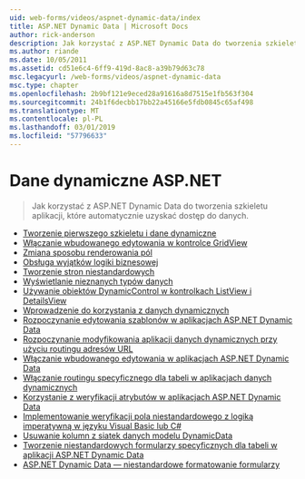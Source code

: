 ```yaml
---
uid: web-forms/videos/aspnet-dynamic-data/index
title: ASP.NET Dynamic Data | Microsoft Docs
author: rick-anderson
description: Jak korzystać z ASP.NET Dynamic Data do tworzenia szkieletu aplikacji, które automatycznie uzyskać dostęp do danych.
ms.author: riande
ms.date: 10/05/2011
ms.assetid: cd51e6c4-6ff9-419d-8ac8-a39b79d63c78
msc.legacyurl: /web-forms/videos/aspnet-dynamic-data
msc.type: chapter
ms.openlocfilehash: 2b9bf121e9eced28a91616a8d7515e1fb563f304
ms.sourcegitcommit: 24b1f6decbb17bb22a45166e5fdb0845c65af498
ms.translationtype: MT
ms.contentlocale: pl-PL
ms.lasthandoff: 03/01/2019
ms.locfileid: "57796633"
---
```

<a name="aspnet-dynamic-data"></a>Dane dynamiczne ASP.NET
====================
> Jak korzystać z ASP.NET Dynamic Data do tworzenia szkieletu aplikacji, które automatycznie uzyskać dostęp do danych.


- [Tworzenie pierwszego szkieletu i dane dynamiczne](your-first-scaffold-and-what-is-dynamic-data.md)
- [Włączanie wbudowanego edytowania w kontrolce GridView](how-do-i-enable-inline-gridview-editing.md)
- [Zmiana sposobu renderowania pól](how-do-i-change-how-my-fields-render.md)
- [Obsługa wyjątków logiki biznesowej](how-do-i-handle-business-logic-exceptions.md)
- [Tworzenie stron niestandardowych](how-do-i-make-custom-pages.md)
- [Wyświetlanie nieznanych typów danych](how-do-i-display-unknown-datatypes.md)
- [Używanie obiektów DynamicControl w kontrolkach ListView i DetailsView](how-do-i-use-a-dynamiccontrol-in-listview-and-detailsview-controls.md)
- [Wprowadzenie do korzystania z danych dynamicznych](getting-started-with-dynamic-data.md)
- [Rozpoczynanie edytowania szablonów w aplikacjach ASP.NET Dynamic Data](begin-editing-the-templates-in-aspnet-dynamic-data-applications.md)
- [Rozpoczynanie modyfikowania aplikacji danych dynamicznych przy użyciu routingu adresów URL](begin-modifying-dynamic-data-applications-with-url-routing.md)
- [Włączanie wbudowanego edytowania w aplikacjach ASP.NET Dynamic Data](enable-in-line-editing-in-aspnet-dynamic-data-applications.md)
- [Włączanie routingu specyficznego dla tabeli w aplikacjach danych dynamicznych](how-to-enable-table-specific-routing-in-dynamic-data-applications.md)
- [Korzystanie z weryfikacji atrybutów w aplikacjach ASP.NET Dynamic Data](how-to-use-attribute-validation-in-aspnet-dynamic-data-applications.md)
- [Implementowanie weryfikacji pola niestandardowego z logiką imperatywną w języku Visual Basic lub C#](how-to-implement-custom-field-validation-with-imperative-logic-in-vb-or-c.md)
- [Usuwanie kolumn z siatek danych modelu DynamicData](how-to-remove-columns-from-your-dynamicdata-data-grids.md)
- [Tworzenie niestandardowych formularzy specyficznych dla tabeli w aplikacji ASP.NET Dynamic Data](how-to-create-table-specific-custom-forms-in-an-aspnet-dynamic-data-application.md)
- [ASP.NET Dynamic Data — niestandardowe formatowanie formularzy](aspnet-dynamic-data-custom-form-formatting.md)
